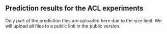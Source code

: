 ## Prediction results for the ACL experiments
Only part of the prediction files are uploaded here due to the size limit. We will upload all files to a public link in the public version.
